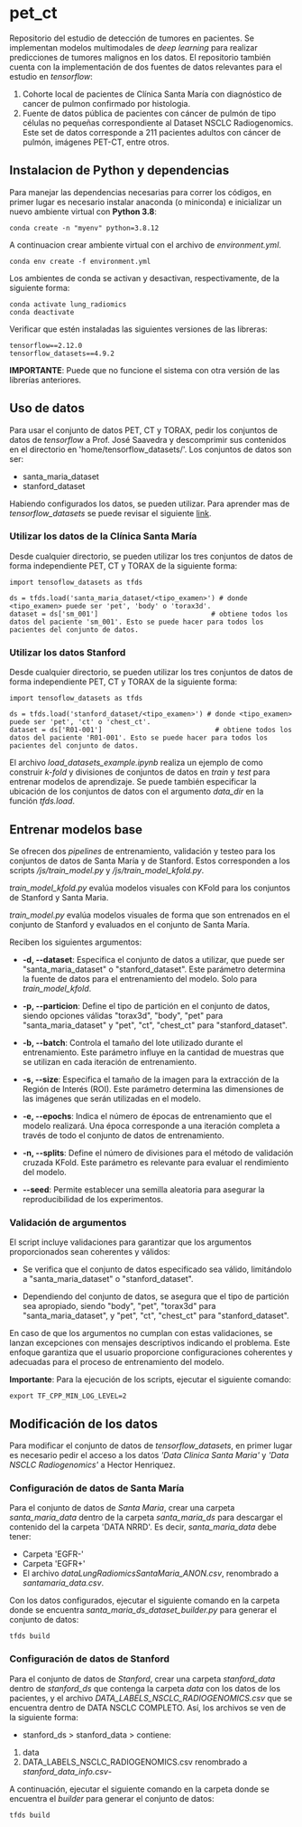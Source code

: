 # pet_ct
Repositorio del estudio de detección de tumores en pacientes. Se implementan modelos multimodales de *deep learning* para realizar predicciones de tumores malignos en los datos. El repositorio también cuenta con la implementación de dos fuentes de datos relevantes para el estudio en *tensorflow*:

1. Cohorte local de pacientes de Clínica Santa María con diagnóstico de cancer de pulmon confirmado por histologia.
2. Fuente de datos pública de pacientes con cáncer de pulmón de tipo células no pequeñas correspondiente al Dataset NSCLC Radiogenomics. Este set de datos corresponde a 211 pacientes adultos con cáncer de pulmón, imágenes PET-CT, entre otros.

## Instalacion de Python y dependencias
Para manejar las dependencias necesarias para correr los códigos, en primer lugar es necesario instalar anaconda (o miniconda) e inicializar un nuevo ambiente virtual con **Python 3.8**:

```
conda create -n "myenv" python=3.8.12
```

A continuacion crear ambiente virtual con el archivo de *environment.yml*.

```
conda env create -f environment.yml
```



Los ambientes de conda se activan y desactivan, respectivamente, de la siguiente forma:

```
conda activate lung_radiomics
conda deactivate
```

Verificar que estén instaladas las siguientes versiones de las libreras:

```
tensorflow==2.12.0
tensorflow_datasets==4.9.2
```
**IMPORTANTE**: Puede que no funcione el sistema con otra versión de las librerías anteriores.

## Uso de datos
Para usar el conjunto de datos PET, CT y TORAX, pedir los conjuntos de datos de *tensorflow* a Prof. José Saavedra y descomprimir sus contenidos en el directorio en 'home/tensorflow_datasets/'. Los conjuntos de datos son ser:
- santa_maria_dataset
- stanford_dataset

Habiendo configurados los datos, se pueden utilizar. Para aprender mas de *tensorflow_datasets* se puede revisar el siguiente [link](https://www.tensorflow.org/datasets/add_dataset?hl=es).

### Utilizar los datos de la Clínica Santa María

Desde cualquier directorio, se pueden utilizar los tres conjuntos de datos de forma independiente PET, CT y TORAX de la siguiente forma:


```
import tensoflow_datasets as tfds

ds = tfds.load('santa_maria_dataset/<tipo_examen>') # donde <tipo_examen> puede ser 'pet', 'body' o 'torax3d'.
dataset = ds['sm_001']                            # obtiene todos los datos del paciente 'sm_001'. Esto se puede hacer para todos los pacientes del conjunto de datos.
```


### Utilizar los datos Stanford

Desde cualquier directorio, se pueden utilizar los tres conjuntos de datos de forma independiente PET, CT y TORAX de la siguiente forma:


```
import tensoflow_datasets as tfds

ds = tfds.load('stanford_dataset/<tipo_examen>') # donde <tipo_examen> puede ser 'pet', 'ct' o 'chest_ct'.
dataset = ds['R01-001']                            # obtiene todos los datos del paciente 'R01-001'. Esto se puede hacer para todos los pacientes del conjunto de datos.
```

El archivo *load_datasets_example.ipynb* realiza un ejemplo de como construir *k-fold* y divisiones de conjuntos de datos en *train* y *test* para entrenar modelos de aprendizaje. Se puede también especificar la ubicación de los conjuntos de datos con el argumento *data_dir* en la función *tfds.load*.



## Entrenar modelos base

Se ofrecen dos *pipelines* de entrenamiento, validación y testeo para los conjuntos de datos de Santa María y de Stanford. Estos corresponden a los scripts */js/train_model.py* y */js/train_model_kfold.py*.

*train_model_kfold.py* evalúa modelos visuales con KFold para los conjuntos de Stanford y Santa Maria.

*train_model.py* evalúa modelos visuales de forma que son entrenados en el conjunto de Stanford y evaluados en el conjunto de Santa María.

Reciben los siguientes argumentos:

- **-d, --dataset**: Especifica el conjunto de datos a utilizar, que puede ser "santa_maria_dataset" o "stanford_dataset". Este parámetro determina la fuente de datos para el entrenamiento del modelo. Solo para *train_model_kfold*.

- **-p, --particion**: Define el tipo de partición en el conjunto de datos, siendo opciones válidas "torax3d", "body", "pet" para "santa_maria_dataset" y "pet", "ct", "chest_ct" para "stanford_dataset".

- **-b, --batch**: Controla el tamaño del lote utilizado durante el entrenamiento. Este parámetro influye en la cantidad de muestras que se utilizan en cada iteración de entrenamiento.

- **-s, --size**: Especifica el tamaño de la imagen para la extracción de la Región de Interés (ROI). Este parámetro determina las dimensiones de las imágenes que serán utilizadas en el modelo.

- **-e, --epochs**: Indica el número de épocas de entrenamiento que el modelo realizará. Una época corresponde a una iteración completa a través de todo el conjunto de datos de entrenamiento.

- **-n, --splits**: Define el número de divisiones para el método de validación cruzada KFold. Este parámetro es relevante para evaluar el rendimiento del modelo.

- **--seed**: Permite establecer una semilla aleatoria para asegurar la reproducibilidad de los experimentos.

### Validación de argumentos
El script incluye validaciones para garantizar que los argumentos proporcionados sean coherentes y válidos:

- Se verifica que el conjunto de datos especificado sea válido, limitándolo a "santa_maria_dataset" o "stanford_dataset".

- Dependiendo del conjunto de datos, se asegura que el tipo de partición sea apropiado, siendo "body", "pet", "torax3d" para "santa_maria_dataset", y "pet", "ct", "chest_ct" para "stanford_dataset".

En caso de que los argumentos no cumplan con estas validaciones, se lanzan excepciones con mensajes descriptivos indicando el problema. Este enfoque garantiza que el usuario proporcione configuraciones coherentes y adecuadas para el proceso de entrenamiento del modelo.

**Importante**: Para la ejecución de los scripts, ejecutar el siguiente comando:

```
export TF_CPP_MIN_LOG_LEVEL=2
```


## Modificación de los datos
Para modificar el conjunto de datos de *tensorflow_datasets*, en primer lugar es necesario pedir el acceso a los datos *'Data Clinica Santa Maria'* y *'Data NSCLC Radiogenomics'* a Hector Henriquez. 


### Configuración de datos de Santa María
Para el conjunto de datos de *Santa Maria*, crear una carpeta *santa_maria_data* dentro de la carpeta *santa_maria_ds* para descargar el contenido del la carpeta 'DATA NRRD'. Es decir, *santa_maria_data* debe tener:
- Carpeta 'EGFR-' 
- Carpeta 'EGFR+'
- El archivo *dataLungRadiomicsSantaMaria_ANON.csv*, renombrado a *santamaria_data.csv*.

Con los datos configurados, ejecutar el siguiente comando en la carpeta donde se encuentra *santa_maria_ds_dataset_builder.py* para generar el conjunto de datos:

```
tfds build
```

### Configuración de datos de Stanford
Para el conjunto de datos de *Stanford*, crear una carpeta *stanford_data* dentro de *stanford_ds* que contenga la carpeta *data* con los datos de los pacientes, y el archivo *DATA_LABELS_NSCLC_RADIOGENOMICS.csv* que se encuentra dentro de DATA NSCLC COMPLETO. Así, los archivos se ven de la siguiente forma:
- stanford_ds > stanford_data > contiene:
1. data
2. DATA_LABELS_NSCLC_RADIOGENOMICS.csv renombrado a *stanford_data_info.csv*-

A continuación, ejecutar el siguiente comando en la carpeta donde se encuentra el *builder* para generar el conjunto de datos:

```
tfds build
```
